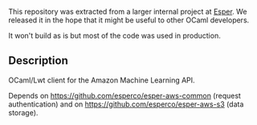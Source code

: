 This repository was extracted from a larger internal project at
[Esper](https://esper.com).
We released it in the hope that it might be useful to other
OCaml developers.

It won't build as is but most of the code was used in production.

Description
-----------

OCaml/Lwt client for the Amazon Machine Learning API.

Depends on https://github.com/esperco/esper-aws-common
(request authentication) and on 
https://github.com/esperco/esper-aws-s3 (data storage).
